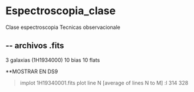 # Espectroscopia_clase
Clase espectroscopia Tecnicas observacionale 

--
archivos .fits
--

3 galaxias (1H1934000)
10 bias
10 flats



**MOSTRAR EN DS9

> implot 1H19340001.fits
plot line N [average of lines N to M]
> :l 314 328 

